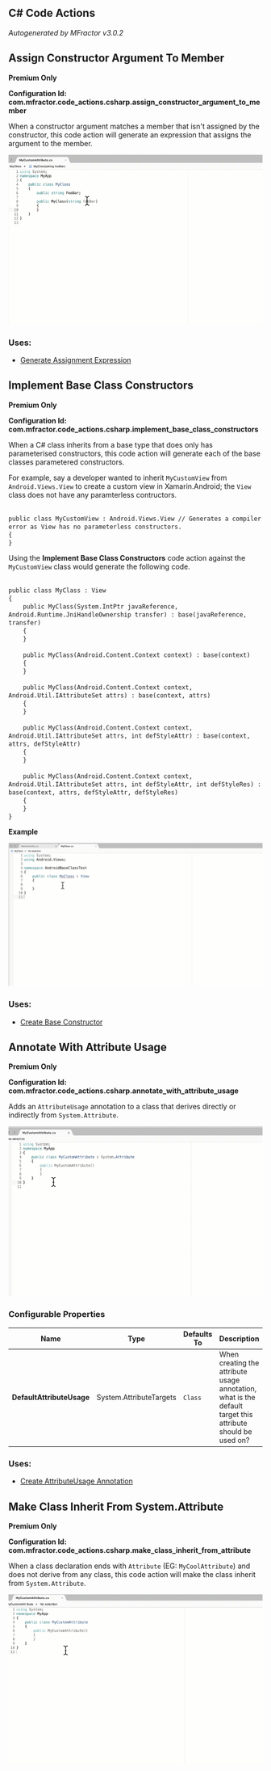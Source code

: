 ## C# Code Actions
*Autogenerated by MFractor v3.0.2*
## Assign Constructor Argument To Member

**Premium Only**

**Configuration Id: com.mfractor.code_actions.csharp.assign_constructor_argument_to_member**

When a constructor argument matches a member that isn't assigned by the constructor, this code action will generate an expression that assigns the argument to the member.

![Assign constructor ](/img/code-actions/csharp/assign-arg-to-field.gif)

### Uses:

 * [Generate Assignment Expression](/code-generation/csharp.md#generate-assignment-expression)


## Implement Base Class Constructors

**Premium Only**

**Configuration Id: com.mfractor.code_actions.csharp.implement_base_class_constructors**

When a C# class inherits from a base type that does only has parameterised constructors, this code action will generate each of the base classes parametered constructors.

For example, say a developer wanted to inherit `MyCustomView` from `Android.Views.View` to create a custom view in Xamarin.Android; the `View` class does not have any paramterless contructors.

```

public class MyCustomView : Android.Views.View // Generates a compiler error as View has no parameterless constructors. 
{
}

```

Using the **Implement Base Class Constructors** code action against the `MyCustomView` class would generate the following code.

```

public class MyClass : View
{
    public MyClass(System.IntPtr javaReference, Android.Runtime.JniHandleOwnership transfer) : base(javaReference, transfer)
    {
    }

    public MyClass(Android.Content.Context context) : base(context)
    {
    }

    public MyClass(Android.Content.Context context, Android.Util.IAttributeSet attrs) : base(context, attrs)
    {
    }

    public MyClass(Android.Content.Context context, Android.Util.IAttributeSet attrs, int defStyleAttr) : base(context, attrs, defStyleAttr)
    {
    }

    public MyClass(Android.Content.Context context, Android.Util.IAttributeSet attrs, int defStyleAttr, int defStyleRes) : base(context, attrs, defStyleAttr, defStyleRes)
    {
    }
}

```

**Example**

![Implementing a base classes constructors](/img/code-actions/csharp/implement-base-constructors.gif)

### Uses:

 * [Create Base Constructor](/code-generation/csharp.md#create-base-constructor)


## Annotate With Attribute Usage

**Premium Only**

**Configuration Id: com.mfractor.code_actions.csharp.annotate_with_attribute_usage**

Adds an `AttributeUsage` annotation to a class that derives directly or indirectly from `System.Attribute`.

![Annodate an attribute with an AttributeUsage attribute](/img/code-actions/csharp/annote-with-attribute-usage.gif)


### Configurable Properties

| Name | Type | Defaults To | Description |
|------|------|-------------|-------------|
| **DefaultAttributeUsage** | System.AttributeTargets | `Class` | When creating the attribute usage annotation, what is the default target this attribute should be used on? |

### Uses:

 * [Create AttributeUsage Annotation](/code-generation/csharp.md#create-attributeusage-annotation)


## Make Class Inherit From System.Attribute

**Premium Only**

**Configuration Id: com.mfractor.code_actions.csharp.make_class_inherit_from_attribute**

When a class declaration ends with `Attribute` (EG: `MyCoolAttribute`) and does not derive from any class, this code action will make the class inherit from `System.Attribute`.

![Make class inherit from Attribute](/img/code-actions/csharp/make-inherit-from-attribute.gif)

